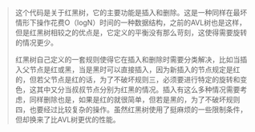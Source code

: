 >这个代码是关于红黑树，它的主要功能是插入和删除。这是一种同样在最坏情形下操作花费O（logN）时间的一种数据结构，之前的AVL树也是这样，但是红黑树相较之的优点是，它定义的平衡没有那么苛刻，这使得需要旋转的情况更少。
>
>红黑树自己定义的一套规则使得它在插入和删除时需要分类解决，比如当插入父节点是红或黑，当是黑时可以直接插入，因为新插入的节点规定是红的，但若父节点是红的话，为了不破坏规则三，必须要进行特定的旋转和变色，这其中又分当叔叔节点分别为红黑的情况。插入有这么多种情况需要考虑，同样删除也是，如果是红的就很简单，但若是黑的，为了不破坏规则四，也要经过比较复杂的操作。虽然红黑树使用了挺麻烦的一些限制条件，但却换来了比AVL树更优的性能。
